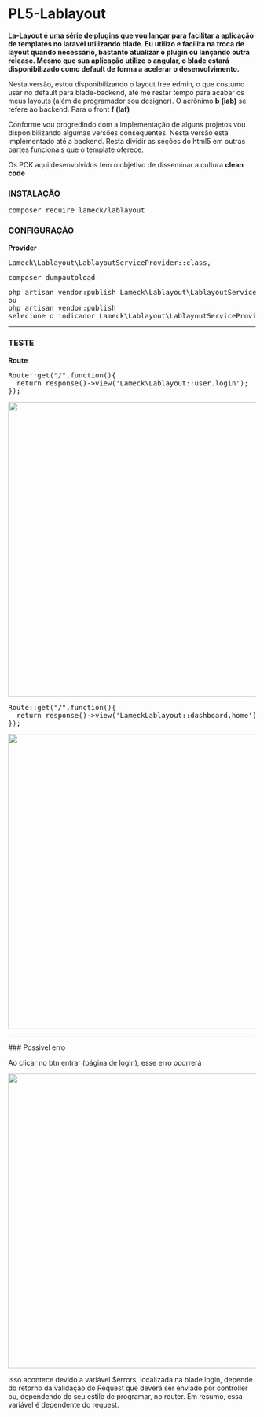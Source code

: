 # PL5-Lablayout

<p><b>La-Layout é uma série de plugins que vou lançar para facilitar a aplicação de templates no laravel utilizando blade. Eu utilizo e facilita na troca de layout quando necessário, bastanto atualizar o plugin ou lançando outra release. Mesmo que sua aplicação utilize o angular, o blade estará disponibilizado como default de forma a acelerar o desenvolvimento.</b></p>
<p>Nesta versão, estou disponibilizando o layout free edmin, o que costumo usar no default para blade-backend, até me restar tempo para acabar os meus layouts (além de programador sou designer). O acrônimo <b>b (lab)</b> se refere ao backend. Para o front <b>f (laf)</b></p>

<p>Conforme vou progredindo com a implementação de alguns projetos vou disponibilizando algumas versões consequentes. Nesta versão esta implementado até a backend. Resta dividir as seções do html5 em outras partes funcionais que o template oferece.</p>

<p>Os PCK aqui desenvolvidos tem o objetivo de disseminar a cultura <b>clean code</b></p>

### INSTALAÇÃO
<pre>
composer require lameck/lablayout
</pre>

### CONFIGURAÇÃO
<b>Provider</b>
<pre>
Lameck\Lablayout\LablayoutServiceProvider::class,
</pre>
<pre>
composer dumpautoload
</pre>
<pre>
php artisan vendor:publish Lameck\Lablayout\LablayoutServiceProvider
ou
php artisan vendor:publish
selecione o indicador Lameck\Lablayout\LablayoutServiceProvider
</pre>

<hr>

### TESTE
<b>Route</b>
<pre>
Route::get("/",function(){
  return response()->view('Lameck\Lablayout::user.login');
});
</pre>
<img src="https://s18.postimg.cc/ji9ed09hl/lablayout.png" heigth="700" width="600">

<br>
<pre>
Route::get("/",function(){
  return response()->view('LameckLablayout::dashboard.home');
});
</pre>
<img src="https://s18.postimg.cc/v7de16iih/lablayout.png" heigth="700" width="600">

<hr>
### Possivel erro
<p>Ao clicar no btn entrar (página de login), esse erro ocorrerá</p>
<img src="https://s18.postimg.cc/876qodfeh/lablayout.png" heigth="700" width="600">

<p>Isso acontece devido a variável $errors, localizada na blade login, depende do retorno da validação do Request que deverá ser enviado por controller ou, dependendo de seu estilo de programar, no router. Em resumo, essa variável é dependente do request.</p>
